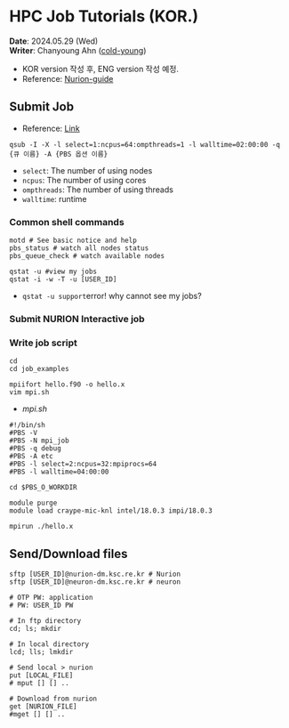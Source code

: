 # HPC Job Tutorials (KOR.)
**Date**: 2024.05.29 (Wed) <br>
**Writer**: Chanyoung Ahn ([cold-young](https://github.com/cold-young))

- KOR version 작성 후, ENG version 작성 예정.
- Reference: [Nurion-guide](https://docs-ksc.gitbook.io/nurion-user-guide-eng)

## Submit Job 
- Reference: [Link](https://docs-ksc.gitbook.io/nurion-user-guide/undefined/running-jobs-through-scheduler-pbs)

```shell
qsub -I -X -l select=1:ncpus=64:ompthreads=1 -l walltime=02:00:00 -q {큐 이름} -A {PBS 옵션 이름}
```
- `select`: The number of using nodes
- `ncpus`: The number of using cores
- `ompthreads`: The number of using threads 
- `walltime`: runtime

### Common shell commands
```shell
motd # See basic notice and help
pbs_status # watch all nodes status 
pbs_queue_check # watch available nodes

qstat -u #view my jobs
qstat -i -w -T -u [USER_ID]
```
- `qstat -u support`error! why cannot see my jobs?

### Submit NURION Interactive job

### Write job script 
```shell
cd 
cd job_examples

mpiifort hello.f90 -o hello.x
vim mpi.sh
```

- *mpi.sh*
```shell
#!/bin/sh
#PBS -V
#PBS -N mpi_job
#PBS -q debug
#PBS -A etc
#PBS -l select=2:ncpus=32:mpiprocs=64
#PBS -l walltime=04:00:00

cd $PBS_O_WORKDIR

module purge
module load craype-mic-knl intel/18.0.3 impi/18.0.3

mpirun ./hello.x
```


## Send/Download files 

```shell
sftp [USER_ID]@nurion-dm.ksc.re.kr # Nurion
sftp [USER_ID]@neuron-dm.ksc.re.kr # neuron

# OTP PW: application
# PW: USER_ID PW
```

```shell
# In ftp directory
cd; ls; mkdir 

# In local directory
lcd; lls; lmkdir 

# Send local > nurion
put [LOCAL_FILE]
# mput [] [] ..

# Download from nurion
get [NURION_FILE]
#mget [] [] .. 
```